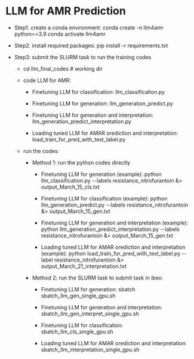 
# LLM for AMR Prediction

- Step1. create a conda environment:
    conda create -n llm4amr python==3.9
    conda activate llm4amr

- Step2. install required packages:
    pip install -r requirements.txt

- Step3: submit the SLURM task to run the training codes
    - cd llm_final_codes # working dir

    - code LLM for AMR:
        - Finetuning LLM for classification: llm_classification.py

        - Finetuning LLM for generation: llm_generation_predict.py

        - Finetuning LLM for generation and interpretation: llm_generation_predict_interpretation.py

        - Loading tuned LLM for AMAR orediction and interpretation: load_train_for_pred_with_test_label.py

    - run the codes:
        - Method 1: run the python codes directly

            - Finetuning LLM for generation (example): python llm_classification.py --labels resistance_nitrofurantoin &> output_March_15_cls.txt


            - Finetuning  LLM for classification (example):
            python llm_generation_predict.py --labels resistance_nitrofurantoin &> output_March_15_gen.txt


            - Finetuning LLM for generation and interpretation (example):
            python llm_generation_predict_interpretation.py --labels resistance_nitrofurantoin &> output_March_15_gen.txt

			- Loading tuned LLM for AMAR orediction and interpretation (example):
			python load_train_for_pred_with_test_label.py --label resistance_nitrofurantoin &> output_March_21_interpretation.txt


        - Method 2: run the SLURM task to submit task in ibex:
			- Finetuning LLM for generation: sbatch sbatch_llm_gen_single_gpu.sh

			- Finetuning LLM for generation and interpretation: sbatch_llm_gen_interpret_single_gpu.sh

			- Finetuning LLM for classification: sbatch_llm_cls_single_gpu.sh
                                                       
			- Loading tuned LLM for AMAR orediction and interpretation: sbatch_llm_interpretation_single_gpu.sh


